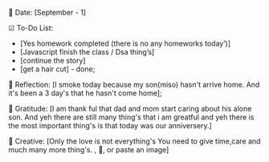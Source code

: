 📅 Date: [September - 1]

☑ To-Do List:

- [Yes homework completed (there is no any homeworks today’)]
- [Javascript finish the class / Dsa thing’s]
- [continue the story]
- [get a hair cut] - done;

📝 Reflection:
[I smoke today because my son(miso) hasn't arrive home. And it's been a 3 day's that he hasn't come home];

🙏 Gratitude:
[I am thank ful that dad and mom start caring about his alone son. And yeh there are still many thing's that i am greatful
and yeh there is the most important thing's is that today was our anniversery.]

🎨 Creative:
[Only the love is not everything's You need to give time,care and much many more thing's. , 🥲, or paste an image]
